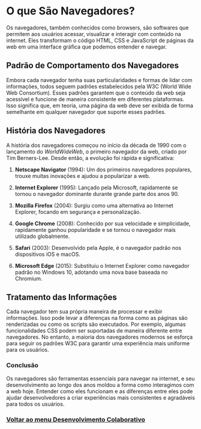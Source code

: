 # O que São Navegadores?

Os navegadores, também conhecidos como browsers, são softwares que permitem aos usuários acessar, visualizar e interagir com conteúdo na internet. Eles transformam o código HTML, CSS e JavaScript de páginas da web em uma interface gráfica que podemos entender e navegar.

## Padrão de Comportamento dos Navegadores

Embora cada navegador tenha suas particularidades e formas de lidar com informações, todos seguem padrões estabelecidos pela W3C (World Wide Web Consortium). Esses padrões garantem que o conteúdo da web seja acessível e funcione de maneira consistente em diferentes plataformas. Isso significa que, em teoria, uma página da web deve ser exibida de forma semelhante em qualquer navegador que suporte esses padrões.

## História dos Navegadores

A história dos navegadores começou no início da década de 1990 com o lançamento do *WorldWideWeb*, o primeiro navegador da web, criado por Tim Berners-Lee. Desde então, a evolução foi rápida e significativa:

1. **Netscape Navigator** (1994): Um dos primeiros navegadores populares, trouxe muitas inovações e ajudou a popularizar a web.
   
2. **Internet Explorer** (1995): Lançado pela Microsoft, rapidamente se tornou o navegador dominante durante grande parte dos anos 90.

3. **Mozilla Firefox** (2004): Surgiu como uma alternativa ao Internet Explorer, focando em segurança e personalização.

4. **Google Chrome** (2008): Conhecido por sua velocidade e simplicidade, rapidamente ganhou popularidade e se tornou o navegador mais utilizado globalmente.

5. **Safari** (2003): Desenvolvido pela Apple, é o navegador padrão nos dispositivos iOS e macOS.

6. **Microsoft Edge** (2015): Substituiu o Internet Explorer como navegador padrão no Windows 10, adotando uma nova base baseada no Chromium.

## Tratamento das Informações

Cada navegador tem sua própria maneira de processar e exibir informações. Isso pode levar a diferenças na forma como as páginas são renderizadas ou como os scripts são executados. Por exemplo, algumas funcionalidades CSS podem ser suportadas de maneira diferente entre navegadores. No entanto, a maioria dos navegadores modernos se esforça para seguir os padrões W3C para garantir uma experiência mais uniforme para os usuários.

### Conclusão

Os navegadores são ferramentas essenciais para navegar na internet, e seu desenvolvimento ao longo dos anos moldou a forma como interagimos com a web hoje. Entender como eles funcionam e as diferenças entre eles pode ajudar desenvolvedores a criar experiências mais consistentes e agradáveis para todos os usuários.

### [Voltar ao menu Desenvolvimento Colaborativo](/Desenvolvimento-colaborativo/menu_desenvolvimento-colaborativo.md)

